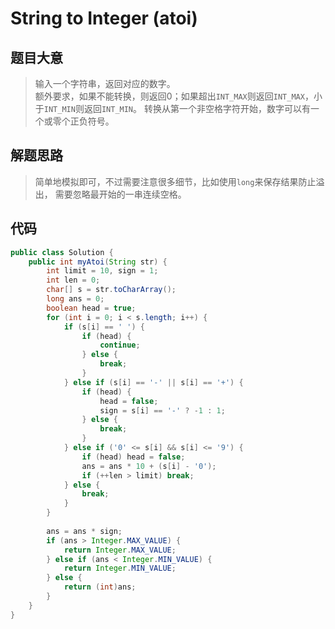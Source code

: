 # String to Integer (atoi)

## 题目大意
> 输入一个字符串，返回对应的数字。  
额外要求，如果不能转换，则返回0；如果超出`INT_MAX`则返回`INT_MAX`，小于`INT_MIN`则返回`INT_MIN`。
转换从第一个非空格字符开始，数字可以有一个或零个正负符号。

## 解题思路
> 简单地模拟即可，不过需要注意很多细节，比如使用`long`来保存结果防止溢出，
需要忽略最开始的一串连续空格。

## 代码
```java
public class Solution {
    public int myAtoi(String str) {
        int limit = 10, sign = 1;
        int len = 0;
        char[] s = str.toCharArray();
        long ans = 0;
        boolean head = true;
        for (int i = 0; i < s.length; i++) {
            if (s[i] == ' ') {
                if (head) {
                    continue;
                } else {
                    break;
                }
            } else if (s[i] == '-' || s[i] == '+') {
                if (head) {
                    head = false;
                    sign = s[i] == '-' ? -1 : 1;
                } else {
                    break;
                }
            } else if ('0' <= s[i] && s[i] <= '9') {
                if (head) head = false;
                ans = ans * 10 + (s[i] - '0');
                if (++len > limit) break;
            } else {
                break;
            }
        }
        
        ans = ans * sign;
        if (ans > Integer.MAX_VALUE) {
            return Integer.MAX_VALUE;
        } else if (ans < Integer.MIN_VALUE) {
            return Integer.MIN_VALUE;
        } else {
            return (int)ans;
        }
    }
}
```